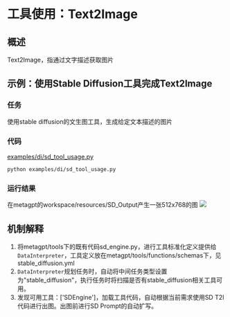 # 工具使用：Text2Image

## 概述

Text2Image，指通过文字描述获取图片

## 示例：使用Stable Diffusion工具完成Text2Image

### 任务

使用stable diffusion的文生图工具，生成给定文本描述的图片

### 代码

[examples/di/sd_tool_usage.py](https://github.com/geekan/MetaGPT/blob/main/examples/di/sd_tool_usage.py)

```bash
python examples/di/sd_tool_usage.py
```

### 运行结果

在metagpt的workspace/resources/SD_Output产生一张512x768的图
<img src="../../../../../public/image/guide/use_cases/interpreter/girl_img.png">

## 机制解释

1. 将metagpt/tools下的既有代码sd_engine.py，进行工具标准化定义提供给`DataInterpreter`，工具定义放在metagpt/tools/functions/schemas下，见 stable_diffusion.yml
2. `DataInterpreter`规划任务时，自动将中间任务类型设置为"stable_diffusion"，执行任务时将扫描是否有stable_diffusion相关工具可用。
3. 发现可用工具：['SDEngine']，加载工具代码，自动根据当前需求使用SD T2I代码进行出图。出图前进行SD Prompt的自动扩写。
